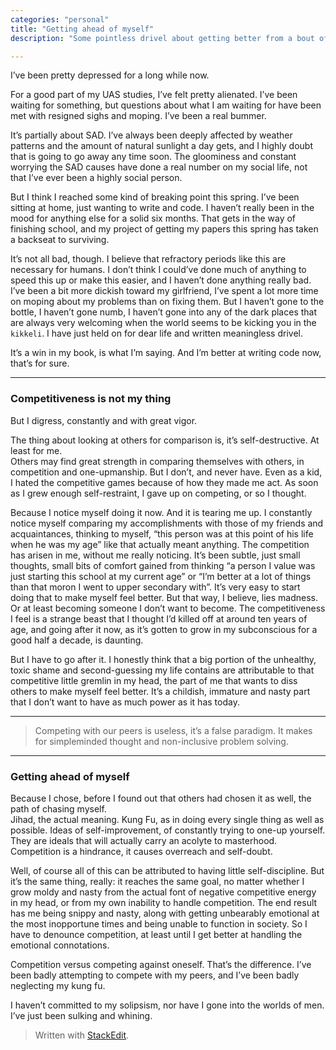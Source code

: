 ```yaml
---
categories: "personal"
title: "Getting ahead of myself"
description: "Some pointless drivel about getting better from a bout of depression"

---
```


<p>I’ve been pretty depressed for a long while now.</p>
<p>For a good part of my UAS studies, I’ve felt pretty alienated. I’ve been waiting for something, but questions about what I am waiting for have been met with resigned sighs and moping. I’ve been a real bummer.</p>
<p>It’s partially about SAD. I’ve always been deeply affected by weather patterns and the amount of natural sunlight a day gets, and I highly doubt that is going to go away any time soon. The gloominess and constant worrying the SAD causes have done a real number on my social life, not that I’ve ever been a highly social person.</p>
<p>But I think I reached some kind of breaking point this spring. I’ve been sitting at home, just wanting to write and code. I haven’t really been in the mood for anything else for a solid six months. That gets in the way of finishing school, and my project of getting my papers this spring has taken a backseat to surviving.</p>
<p>It’s not all bad, though. I believe that refractory periods like this are necessary for humans. I don’t think I could’ve done much of anything to speed this up or make this easier, and I haven’t done anything really bad. I’ve been a bit more dickish toward my girlfriend, I’ve spent a lot more time on moping about my problems than on fixing them. But I haven’t gone to the bottle, I haven’t gone numb, I haven’t gone into any of the dark places that are always very welcoming when the world seems to be kicking you in the <code>kikkeli</code>. I have just held on for dear life and written meaningless drivel.</p>
<p>It’s a win in my book, is what I’m saying. And I’m better at writing code now, that’s for sure.</p>
<hr>
<h3 id="competitiveness-is-not-my-thing">Competitiveness is not my thing</h3>
<p>But I digress, constantly and with great vigor.</p>
<p>The thing about looking at others for comparison is, it’s self-destructive. At least for me.<br>
Others may find great strength in comparing themselves with others, in competition and one-upmanship. But I don’t, and never have. Even as a kid, I hated the competitive games because of how they made me act. As soon as I grew enough self-restraint, I gave up on competing, or so I thought.</p>
<p>Because I notice myself doing it now. And it is tearing me up. I constantly notice myself comparing my accomplishments with those of my friends and acquaintances, thinking to myself, “this person was at this point of his life when he was my age” like that actually meant anything. The competition has arisen in me, without me really noticing. It’s been subtle, just small thoughts, small bits of comfort gained from thinking “a person I value was just starting this school at my current age” or “I’m better at a lot of things than that moron I went to upper secondary with”. It’s very easy to start doing that to make myself feel better. But that way, I believe, lies madness. Or at least becoming someone I don’t want to become. The competitiveness I feel is a strange beast that I thought I’d killed off at around ten years of age, and going after it now, as it’s gotten to grow in my subconscious for a good half a decade, is daunting.</p>
<p>But I have to go after it. I honestly think that a big portion of the unhealthy, toxic shame and second-guessing my life contains are attributable to that competitive little gremlin in my head, the part of me that wants to diss others to make myself feel better. It’s a childish, immature and nasty part that I don’t want to have as much power as it has today.</p>
<hr>
<blockquote>
<p>Competing with our peers is useless, it’s a false paradigm. It makes for simpleminded thought and non-inclusive problem solving.</p>
</blockquote>
<hr>
<h3 id="getting-ahead-of-myself">Getting ahead of myself</h3>
<p>Because I chose, before I found out that others had chosen it as well, the path of chasing myself.<br>
Jihad, the actual meaning. Kung Fu, as in doing every single thing as well as possible. Ideas of self-improvement, of constantly trying to one-up yourself. They are ideals that will actually carry an acolyte to masterhood. Competition is a hindrance, it causes overreach and self-doubt.</p>
<p>Well, of course all of this can be attributed to having little self-discipline. But it’s the same thing, really: it reaches the same goal, no matter whether I grow moldy and nasty from the actual font of negative competitive energy in my head, or from my own inability to handle competition. The end result has me being snippy and nasty, along with getting unbearably emotional at the most inopportune times and being unable to function in society. So I have to denounce competition, at least until I get better at handling the emotional connotations.</p>
<p>Competition versus competing against oneself. That’s the difference. I’ve been badly attempting to compete with my peers, and I’ve been badly neglecting my kung fu.</p>
<p>I haven’t committed to my solipsism, nor have I gone into the worlds of men. I’ve just been sulking and whining.</p>
<blockquote>
<p>Written with <a href="https://stackedit.io/">StackEdit</a>.</p>
</blockquote>


